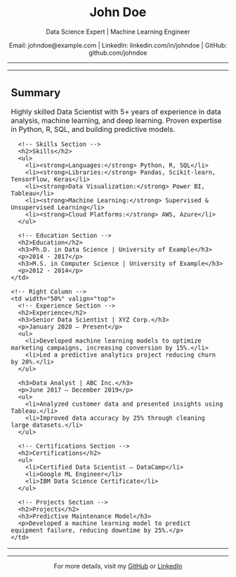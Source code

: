 <!-- Resume Title -->
<h1 style="text-align:center;">John Doe</h1>
<p style="text-align:center;">Data Science Expert | Machine Learning Engineer</p>
<p style="text-align:center;">Email: johndoe@example.com | LinkedIn: linkedin.com/in/johndoe | GitHub: github.com/johndoe</p>

<hr/>

<!-- Horizontal Layout -->
<table width="100%">
  <tr>
    <!-- Left Column -->
    <td width="50%" valign="top">
      <!-- Summary Section -->
      <h2>Summary</h2>
      <p>Highly skilled Data Scientist with 5+ years of experience in data analysis, machine learning, and deep learning. Proven expertise in Python, R, SQL, and building predictive models.</p>

      <!-- Skills Section -->
      <h2>Skills</h2>
      <ul>
        <li><strong>Languages:</strong> Python, R, SQL</li>
        <li><strong>Libraries:</strong> Pandas, Scikit-learn, TensorFlow, Keras</li>
        <li><strong>Data Visualization:</strong> Power BI, Tableau</li>
        <li><strong>Machine Learning:</strong> Supervised & Unsupervised Learning</li>
        <li><strong>Cloud Platforms:</strong> AWS, Azure</li>
      </ul>

      <!-- Education Section -->
      <h2>Education</h2>
      <h3>Ph.D. in Data Science | University of Example</h3>
      <p>2014 - 2017</p>
      <h3>M.S. in Computer Science | University of Example</h3>
      <p>2012 - 2014</p>
    </td>

    <!-- Right Column -->
    <td width="50%" valign="top">
      <!-- Experience Section -->
      <h2>Experience</h2>
      <h3>Senior Data Scientist | XYZ Corp.</h3>
      <p>January 2020 – Present</p>
      <ul>
        <li>Developed machine learning models to optimize marketing campaigns, increasing conversion by 15%.</li>
        <li>Led a predictive analytics project reducing churn by 20%.</li>
      </ul>

      <h3>Data Analyst | ABC Inc.</h3>
      <p>June 2017 – December 2019</p>
      <ul>
        <li>Analyzed customer data and presented insights using Tableau.</li>
        <li>Improved data accuracy by 25% through cleaning large datasets.</li>
      </ul>

      <!-- Certifications Section -->
      <h2>Certifications</h2>
      <ul>
        <li>Certified Data Scientist – DataCamp</li>
        <li>Google ML Engineer</li>
        <li>IBM Data Science Certificate</li>
      </ul>

      <!-- Projects Section -->
      <h2>Projects</h2>
      <h3>Predictive Maintenance Model</h3>
      <p>Developed a machine learning model to predict equipment failure, reducing downtime by 25%.</p>
    </td>
  </tr>
</table>

<!-- Footer with Contact Info -->
<hr />
<p style="text-align:center;">For more details, visit my <a href="https://github.com/johndoe">GitHub</a> or <a href="https://www.linkedin.com/in/johndoe">LinkedIn</a></p>